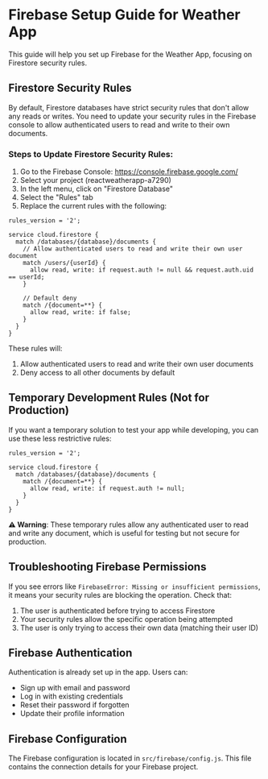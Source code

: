 # Firebase Setup Guide for Weather App

This guide will help you set up Firebase for the Weather App, focusing on Firestore security rules.

## Firestore Security Rules

By default, Firestore databases have strict security rules that don't allow any reads or writes. You need to update your security rules in the Firebase console to allow authenticated users to read and write to their own documents.

### Steps to Update Firestore Security Rules:

1. Go to the Firebase Console: https://console.firebase.google.com/
2. Select your project (reactweatherapp-a7290)
3. In the left menu, click on "Firestore Database"
4. Select the "Rules" tab
5. Replace the current rules with the following:

```
rules_version = '2';

service cloud.firestore {
  match /databases/{database}/documents {
    // Allow authenticated users to read and write their own user document
    match /users/{userId} {
      allow read, write: if request.auth != null && request.auth.uid == userId;
    }

    // Default deny
    match /{document=**} {
      allow read, write: if false;
    }
  }
}
```

These rules will:

1. Allow authenticated users to read and write their own user documents
2. Deny access to all other documents by default

## Temporary Development Rules (Not for Production)

If you want a temporary solution to test your app while developing, you can use these less restrictive rules:

```
rules_version = '2';

service cloud.firestore {
  match /databases/{database}/documents {
    match /{document=**} {
      allow read, write: if request.auth != null;
    }
  }
}
```

**⚠️ Warning**: These temporary rules allow any authenticated user to read and write any document, which is useful for testing but not secure for production.

## Troubleshooting Firebase Permissions

If you see errors like `FirebaseError: Missing or insufficient permissions`, it means your security rules are blocking the operation. Check that:

1. The user is authenticated before trying to access Firestore
2. Your security rules allow the specific operation being attempted
3. The user is only trying to access their own data (matching their user ID)

## Firebase Authentication

Authentication is already set up in the app. Users can:

-   Sign up with email and password
-   Log in with existing credentials
-   Reset their password if forgotten
-   Update their profile information

## Firebase Configuration

The Firebase configuration is located in `src/firebase/config.js`. This file contains the connection details for your Firebase project.
